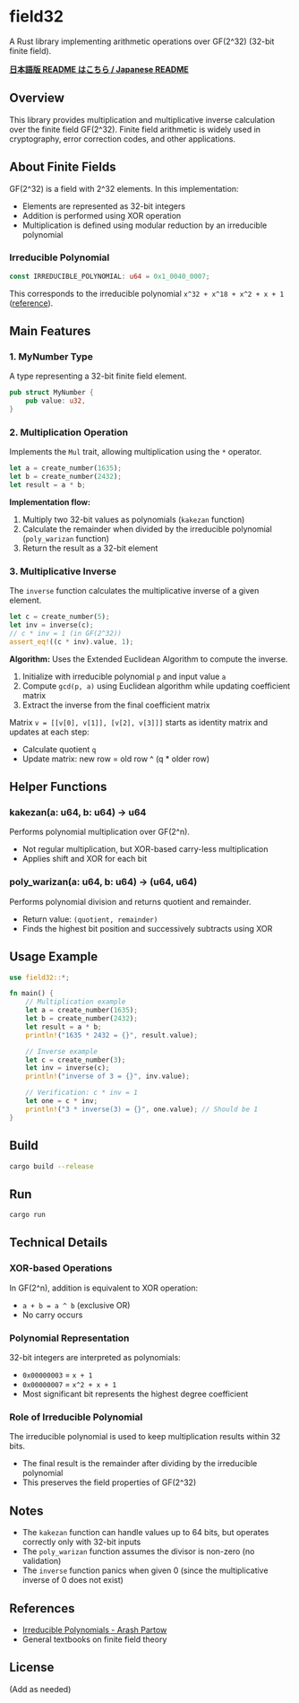 # field32

A Rust library implementing arithmetic operations over GF(2^32) (32-bit finite field).

**[日本語版 README はこちら / Japanese README](README_ja.md)**

## Overview

This library provides multiplication and multiplicative inverse calculation over the finite field GF(2^32). Finite field arithmetic is widely used in cryptography, error correction codes, and other applications.

## About Finite Fields

GF(2^32) is a field with 2^32 elements. In this implementation:
- Elements are represented as 32-bit integers
- Addition is performed using XOR operation
- Multiplication is defined using modular reduction by an irreducible polynomial

### Irreducible Polynomial

```rust
const IRREDUCIBLE_POLYNOMIAL: u64 = 0x1_0040_0007;
```

This corresponds to the irreducible polynomial `x^32 + x^18 + x^2 + x + 1` ([reference](https://www.partow.net/programming/polynomials/index.html)).

## Main Features

### 1. MyNumber Type

A type representing a 32-bit finite field element.

```rust
pub struct MyNumber {
    pub value: u32,
}
```

### 2. Multiplication Operation

Implements the `Mul` trait, allowing multiplication using the `*` operator.

```rust
let a = create_number(1635);
let b = create_number(2432);
let result = a * b;
```

**Implementation flow:**
1. Multiply two 32-bit values as polynomials (`kakezan` function)
2. Calculate the remainder when divided by the irreducible polynomial (`poly_warizan` function)
3. Return the result as a 32-bit element

### 3. Multiplicative Inverse

The `inverse` function calculates the multiplicative inverse of a given element.

```rust
let c = create_number(5);
let inv = inverse(c);
// c * inv = 1 (in GF(2^32))
assert_eq!((c * inv).value, 1);
```

**Algorithm:**
Uses the Extended Euclidean Algorithm to compute the inverse.

1. Initialize with irreducible polynomial `p` and input value `a`
2. Compute `gcd(p, a)` using Euclidean algorithm while updating coefficient matrix
3. Extract the inverse from the final coefficient matrix

Matrix `v = [[v[0], v[1]], [v[2], v[3]]]` starts as identity matrix and updates at each step:
- Calculate quotient `q`
- Update matrix: new row = old row ^ (q * older row)

## Helper Functions

### kakezan(a: u64, b: u64) -> u64

Performs polynomial multiplication over GF(2^n).
- Not regular multiplication, but XOR-based carry-less multiplication
- Applies shift and XOR for each bit

### poly_warizan(a: u64, b: u64) -> (u64, u64)

Performs polynomial division and returns quotient and remainder.
- Return value: `(quotient, remainder)`
- Finds the highest bit position and successively subtracts using XOR

## Usage Example

```rust
use field32::*;

fn main() {
    // Multiplication example
    let a = create_number(1635);
    let b = create_number(2432);
    let result = a * b;
    println!("1635 * 2432 = {}", result.value);

    // Inverse example
    let c = create_number(3);
    let inv = inverse(c);
    println!("inverse of 3 = {}", inv.value);

    // Verification: c * inv = 1
    let one = c * inv;
    println!("3 * inverse(3) = {}", one.value); // Should be 1
}
```

## Build

```bash
cargo build --release
```

## Run

```bash
cargo run
```

## Technical Details

### XOR-based Operations

In GF(2^n), addition is equivalent to XOR operation:
- `a + b = a ^ b` (exclusive OR)
- No carry occurs

### Polynomial Representation

32-bit integers are interpreted as polynomials:
- `0x00000003` = `x + 1`
- `0x00000007` = `x^2 + x + 1`
- Most significant bit represents the highest degree coefficient

### Role of Irreducible Polynomial

The irreducible polynomial is used to keep multiplication results within 32 bits.
- The final result is the remainder after dividing by the irreducible polynomial
- This preserves the field properties of GF(2^32)

## Notes

- The `kakezan` function can handle values up to 64 bits, but operates correctly only with 32-bit inputs
- The `poly_warizan` function assumes the divisor is non-zero (no validation)
- The `inverse` function panics when given 0 (since the multiplicative inverse of 0 does not exist)

## References

- [Irreducible Polynomials - Arash Partow](https://www.partow.net/programming/polynomials/index.html)
- General textbooks on finite field theory

## License

(Add as needed)
